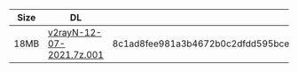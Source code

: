 |    Size   |     DL  | sha512sum |
|  ---  |  ---  |  ---  |
| 18MB | [v2rayN-12-07-2021.7z.001](https://cdn.jsdelivr.net/gh/googleians/v2rayN@main/v2rayN-12-07-2021.7z.001) | 8c1ad8fee981a3b4672b0c2dfdd595bce0958a97c12d24d2ebac62c9f729c49da99bffccee001be8e42b249a4d156105f2b9312c0e306e4051bccae0c8527ca5 |
